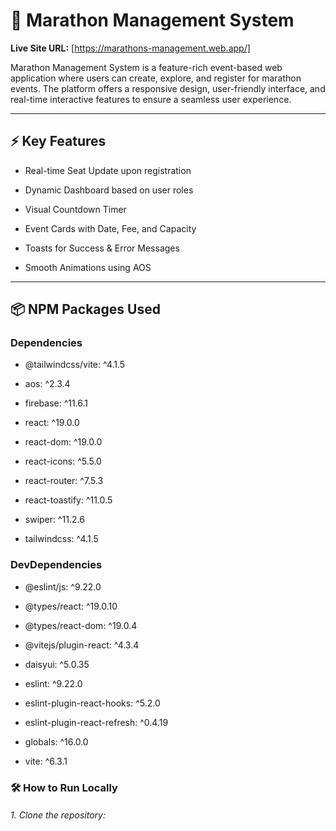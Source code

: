 # 🏃 Marathon Management System

**Live Site URL:** [https://marathons-management.web.app/]

Marathon Management System is a feature-rich event-based web application where users can create, explore, and register for marathon events. The platform offers a responsive design, user-friendly interface, and real-time interactive features to ensure a seamless user experience.

---

## ⚡ Key Features
- Real-time Seat Update upon registration

- Dynamic Dashboard based on user roles

- Visual Countdown Timer

- Event Cards with Date, Fee, and Capacity

- Toasts for Success & Error Messages

- Smooth Animations using AOS

---

## 📦 NPM Packages Used
### Dependencies
- @tailwindcss/vite: ^4.1.5
 
- aos: ^2.3.4

- firebase: ^11.6.1

- react: ^19.0.0

- react-dom: ^19.0.0

- react-icons: ^5.5.0

- react-router: ^7.5.3

- react-toastify: ^11.0.5

- swiper: ^11.2.6

- tailwindcss: ^4.1.5

### DevDependencies

- @eslint/js: ^9.22.0

- @types/react: ^19.0.10

- @types/react-dom: ^19.0.4

- @vitejs/plugin-react: ^4.3.4

- daisyui: ^5.0.35

- eslint: ^9.22.0

- eslint-plugin-react-hooks: ^5.2.0

- eslint-plugin-react-refresh: ^0.4.19

- globals: ^16.0.0

- vite: ^6.3.1


### 🛠️ How to Run Locally
###### 1. Clone the repository:
